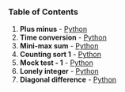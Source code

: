 ### Table of Contents
1. __Plus minus__ - [Python](Plus%20Minus.py)
1. __Time conversion__ - [Python](Time%20Conversion.py)
1. __Mini-max sum__ - [Python](Mini-Max%20Sum.py)
1. __Counting sort 1__ - [Python](Counting%20Sort%201.py)
1. __Mock test - 1__ - [Python](Mock%20Test%20-%201.py)
1. __Lonely integer__ - [Python](Lonely%20Integer.py)
1. __Diagonal difference__ - [Python](Diagonal%20Difference.py)
